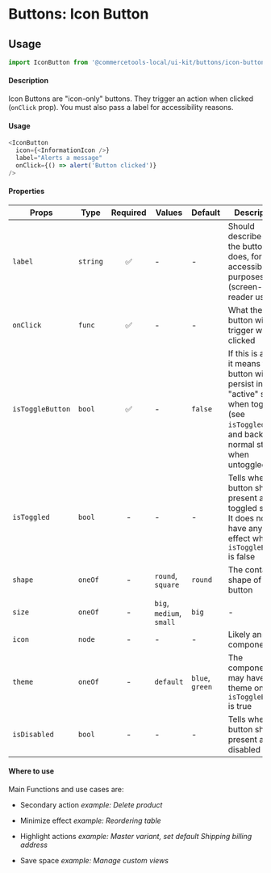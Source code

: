 # Buttons: Icon Button

## Usage

```js
import IconButton from '@commercetools-local/ui-kit/buttons/icon-button';
```

#### Description

Icon Buttons are "icon-only" buttons. They trigger an action when clicked
(`onClick` prop). You must also pass a label for accessibility reasons.

#### Usage

```js
<IconButton
  icon={<InformationIcon />}
  label="Alerts a message"
  onClick={() => alert('Button clicked')}
/>
```

#### Properties

| Props            | Type     | Required | Values                   | Default         | Description                                                                                                                                      |
| ---------------- | -------- | :------: | ------------------------ | --------------- | ------------------------------------------------------------------------------------------------------------------------------------------------ |
| `label`          | `string` |    ✅    | -                        | -               | Should describe what the button does, for accessibility purposes (screen-reader users)                                                           |
| `onClick`        | `func`   |    ✅    | -                        | -               | What the button will trigger when clicked                                                                                                        |
| `isToggleButton` | `bool`   |    ✅    | -                        | `false`         | If this is active, it means the button will persist in an "active" state when toggled (see `isToggled`), and back to normal state when untoggled |
| `isToggled`      | `bool`   |    -     | -                        | -               | Tells when the button should present a toggled state. It does not have any effect when `isToggleButton` is false                                 |
| `shape`          | `oneOf`  |    -     | `round`, `square`        | `round`         | The container shape of the button                                                                                                                |
| `size`           | `oneOf`  |    -     | `big`, `medium`, `small` | `big`           | -                                                                                                                                                |
| `icon`           | `node`   |    -     | -                        | -               | Likely an `Icon` component                                                                                                                       |
| `theme`          | `oneOf`  |    -     | `default`                | `blue`, `green` | The component may have a theme only if `isToggleButton` is true                                                                                  |
| `isDisabled`     | `bool`   |    -     | -                        | -               | Tells when the button should present a disabled state                                                                                            |

#### Where to use

Main Functions and use cases are:

* Secondary action _example: Delete product_

* Minimize effect _example: Reordering table_

* Highlight actions _example: Master variant, set default Shipping billing
  address_

* Save space _example: Manage custom views_
